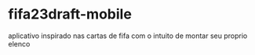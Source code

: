 <h1> fifa23draft-mobile </h1>

aplicativo inspirado nas cartas de fifa com o intuito de montar seu proprio elenco 

